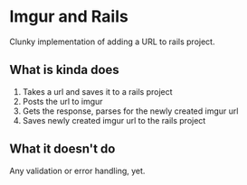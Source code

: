 # Imgur and Rails 
Clunky implementation of adding a URL to rails project.

## What is kinda does 
1. Takes a url and saves it to a rails project
2. Posts the url to imgur
3. Gets the response, parses for the newly created imgur url
4. Saves newly created imgur url to the rails project 

## What it doesn't do
Any validation or error handling, yet. 
